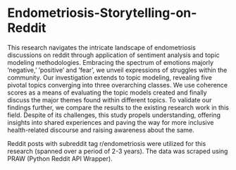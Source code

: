 # Endometriosis-Storytelling-on-Reddit

This research navigates the intricate landscape of endometriosis discussions on reddit through application of sentiment analysis and topic modeling methodologies. Embracing the spectrum of emotions majorly ’negative,’ ’positive’ and ’fear’, we unveil expressions of struggles within the community. Our investigation extends to topic modeling, revealing five pivotal topics converging into three overarching classes. We use coherence scores as a means of evaluating the topic models created and finally discuss the major themes found within different topics. To validate our findings further, we compare the results to the existing research work in this field. Despite of its challenges, this study propels understanding, offering insights into shared experiences and paving the way for more inclusive health-related discourse and raising awareness about the same.


Reddit posts with subreddit tag r/endometriosis were utilized for this research (spanned over a period of 2-3 years). The data was scraped using PRAW (Python Reddit API Wrapper). 
